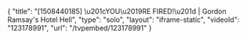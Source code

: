 {
    "title": "[1508440185] \u201cYOU\u2019RE FIRED!\u201d | Gordon Ramsay's Hotel Hell",
    "type": "solo",
    "layout": "iframe-static",
    "videoId": "123178991",
    "url": "\/tvpembed\/123178991"
}